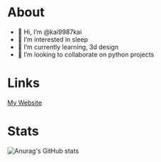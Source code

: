 
# About
- 👋 Hi, I’m @kai9987kai
- 👀 I’m interested in sleep
- 🌱 I’m currently learning, 3d design
- 💞️ I’m looking to collaborate on python projects

<!---
kai9987kai/kai9987kai is a ✨ special ✨ repository because its `README.md` (this file) appears on your GitHub profile.
You can click the Preview link to take a look at your changes.
--->

# Links
[My Website](https://pkai9987kai.pw/)

# Stats

![Anurag's GitHub stats](https://github-readme-stats.vercel.app/api?username=kai9987kai&show_icons=true&theme=radical)




















